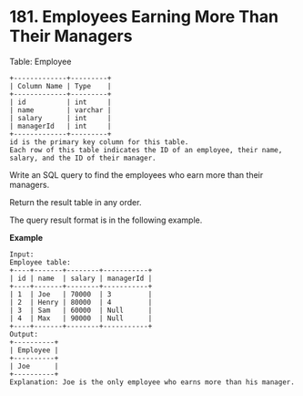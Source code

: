 # 181. Employees Earning More Than Their Managers

Table: Employee

```
+-------------+---------+
| Column Name | Type    |
+-------------+---------+
| id          | int     |
| name        | varchar |
| salary      | int     |
| managerId   | int     |
+-------------+---------+
id is the primary key column for this table.
Each row of this table indicates the ID of an employee, their name, salary, and the ID of their manager.
```

Write an SQL query to find the employees who earn more than their managers.

Return the result table in any order.

The query result format is in the following example.

 
 
 **Example**
 
 ```
 Input: 
Employee table:
+----+-------+--------+-----------+
| id | name  | salary | managerId |
+----+-------+--------+-----------+
| 1  | Joe   | 70000  | 3         |
| 2  | Henry | 80000  | 4         |
| 3  | Sam   | 60000  | Null      |
| 4  | Max   | 90000  | Null      |
+----+-------+--------+-----------+
Output: 
+----------+
| Employee |
+----------+
| Joe      |
+----------+
Explanation: Joe is the only employee who earns more than his manager.
 
 ```
